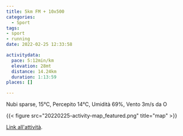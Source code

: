 ```yaml
---
title: 5km FM + 10x500
categories: 
  - Sport
tags: 
- sport
- running
date: 2022-02-25 12:33:58

activitydata:
  pace: 5:12min/km
  elevation: 28mt
  distance: 14.24km
  duration: 1:13:59
places: []

---
```


Nubi sparse, 15°C, Percepito 14°C, Umidità 69%, Vento 3m/s da O

<!--more-->

{{<  figure src="20220225-activity-map_featured.png" title="map" >}}

[Link all'attività](https://strava.com/activities/6735626383).
